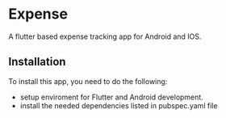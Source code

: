 # Expense

A flutter based expense tracking app for Android and IOS.

## Installation

To install this app, you need to do the following:

- setup enviroment for Flutter and Android development.
- install the needed dependencies listed in pubspec.yaml file
